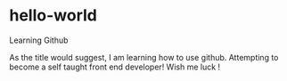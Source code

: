 # hello-world
Learning Github

As the title would suggest, I am learning how to use github. 
Attempting to become a self taught front end developer! Wish me luck !
